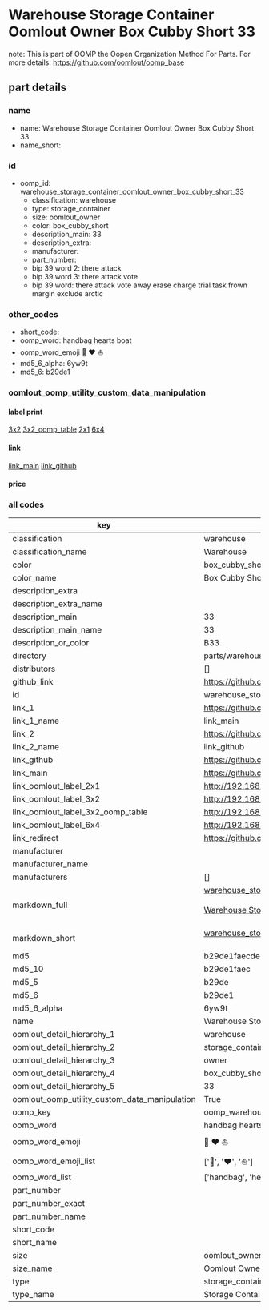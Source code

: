 # Warehouse Storage Container Oomlout Owner Box Cubby Short 33  

note: This is part of OOMP the Oopen Organization Method For Parts. For more details: https://github.com/oomlout/oomp_base

##  part details
  







### name
* name: Warehouse Storage Container Oomlout Owner Box Cubby Short 33
* name_short: 
### id
* oomp_id: warehouse_storage_container_oomlout_owner_box_cubby_short_33
  * classification: warehouse
  * type: storage_container
  * size: oomlout_owner
  * color: box_cubby_short
  * description_main: 33
  * description_extra: 
  * manufacturer: 
  * part_number: 
  * bip 39 word 2: there attack
  * bip 39 word 3: there attack vote
  * bip 39 word: there attack vote away erase charge trial task frown margin exclude arctic

### other_codes
* short_code: 
* oomp_word: handbag hearts boat
* oomp_word_emoji :handbag: :hearts: :boat:
* md5_6_alpha: 6yw9t
* md5_6: b29de1






### oomlout_oomp_utility_custom_data_manipulation
#### label print
[3x2](http://192.168.1.245:1112/?label=oomp%206yw9t)
[3x2_oomp_table](http://192.168.1.108:1112/?label=oomp%206yw9t)
[2x1](http://192.168.1.242:1112/?label=oomp%206yw9t)
[6x4](http://192.168.1.55:1112/?label=oomp%206yw9t)    

#### link

[link_main](https://github.com/oomlout/oomlout_oomp_version_1_messy/tree/main/parts/warehouse_storage_container_oomlout_owner_box_cubby_short_33) [link_github](https://github.com/oomlout/oomlout_oomp_version_1_messy/tree/main/parts/warehouse_storage_container_oomlout_owner_box_cubby_short_33)                             

#### price







### all codes 
| key | value |  
| --- | --- |  
| classification | warehouse |  
| classification_name | Warehouse |  
| color | box_cubby_short |  
| color_name | Box Cubby Short |  
| description_extra |  |  
| description_extra_name |  |  
| description_main | 33 |  
| description_main_name | 33 |  
| description_or_color | B33 |  
| directory | parts/warehouse_storage_container_oomlout_owner_box_cubby_short_33 |  
| distributors | [] |  
| github_link | https://github.com/oomlout/oomlout_oomp_part_src/tree/main/parts/warehouse_storage_container_oomlout_owner_box_cubby_short_33 |  
| id | warehouse_storage_container_oomlout_owner_box_cubby_short_33 |  
| link_1 | https://github.com/oomlout/oomlout_oomp_version_1_messy/tree/main/parts/warehouse_storage_container_oomlout_owner_box_cubby_short_33 |  
| link_1_name | link_main |  
| link_2 | https://github.com/oomlout/oomlout_oomp_version_1_messy/tree/main/parts/warehouse_storage_container_oomlout_owner_box_cubby_short_33 |  
| link_2_name | link_github |  
| link_github | https://github.com/oomlout/oomlout_oomp_version_1_messy/tree/main/parts/warehouse_storage_container_oomlout_owner_box_cubby_short_33 |  
| link_main | https://github.com/oomlout/oomlout_oomp_version_1_messy/tree/main/parts/warehouse_storage_container_oomlout_owner_box_cubby_short_33 |  
| link_oomlout_label_2x1 | http://192.168.1.242:1112/?label=oomp%206yw9t |  
| link_oomlout_label_3x2 | http://192.168.1.245:1112/?label=oomp%206yw9t |  
| link_oomlout_label_3x2_oomp_table | http://192.168.1.108:1112/?label=oomp%206yw9t |  
| link_oomlout_label_6x4 | http://192.168.1.55:1112/?label=oomp%206yw9t |  
| link_redirect | https://github.com/oomlout/oomlout_oomp_version_1_messy/tree/main/parts/warehouse_storage_container_oomlout_owner_box_cubby_short_33 |  
| manufacturer |  |  
| manufacturer_name |  |  
| manufacturers | [] |  
| markdown_full | [warehouse_storage_container_oomlout_owner_box_cubby_short_33](none)<br>[](none)<br>[Warehouse Storage Container Oomlout Owner Box Cubby Short 33](none)<br><br> |  
| markdown_short | [warehouse_storage_container_oomlout_owner_box_cubby_short_33](none)<br><br> |  
| md5 | b29de1faecde1d049a263107ebc39f03 |  
| md5_10 | b29de1faec |  
| md5_5 | b29de |  
| md5_6 | b29de1 |  
| md5_6_alpha | 6yw9t |  
| name | Warehouse Storage Container Oomlout Owner Box Cubby Short 33 |  
| oomlout_detail_hierarchy_1 | warehouse |  
| oomlout_detail_hierarchy_2 | storage_container |  
| oomlout_detail_hierarchy_3 | owner |  
| oomlout_detail_hierarchy_4 | box_cubby_short |  
| oomlout_detail_hierarchy_5 | 33 |  
| oomlout_oomp_utility_custom_data_manipulation | True |  
| oomp_key | oomp_warehouse_storage_container_oomlout_owner_box_cubby_short_33 |  
| oomp_word | handbag hearts boat |  
| oomp_word_emoji | :handbag: :hearts: :boat: |  
| oomp_word_emoji_list | [':handbag:', ':hearts:', ':boat:'] |  
| oomp_word_list | ['handbag', 'hearts', 'boat'] |  
| part_number |  |  
| part_number_exact |  |  
| part_number_name |  |  
| short_code |  |  
| short_name |  |  
| size | oomlout_owner |  
| size_name | Oomlout Owner |  
| type | storage_container |  
| type_name | Storage Container |  
